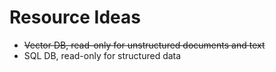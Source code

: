 # Resource Ideas

* ~~Vector DB, read-only for unstructured documents and text~~
* SQL DB, read-only for structured data